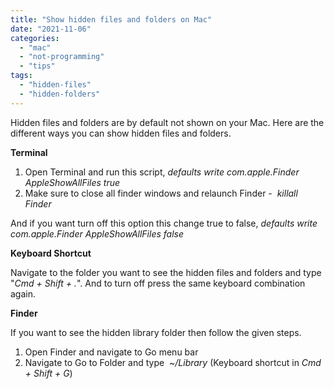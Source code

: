 ```yaml
---
title: "Show hidden files and folders on Mac"
date: "2021-11-06"
categories: 
  - "mac"
  - "not-programming"
  - "tips"
tags: 
  - "hidden-files"
  - "hidden-folders"
---
```


Hidden files and folders are by default not shown on your Mac. Here are the different ways you can show hidden files and folders.

**Terminal**

1. Open Terminal and run this script, _defaults write com.apple.Finder AppleShowAllFiles true_
2. Make sure to close all finder windows and relaunch Finder -  _killall Finder_

And if you want turn off this option this change true to false, _defaults write com.apple.Finder AppleShowAllFiles false_

**Keyboard Shortcut**

Navigate to the folder you want to see the hidden files and folders and type "_Cmd + Shift + ._". And to turn off press the same keyboard combination again.

**Finder**

If you want to see the hidden library folder then follow the given steps.

1. Open Finder and navigate to Go menu bar
2. Navigate to Go to Folder and type  _~/Library_ (Keyboard shortcut in _Cmd + Shift + G_)

